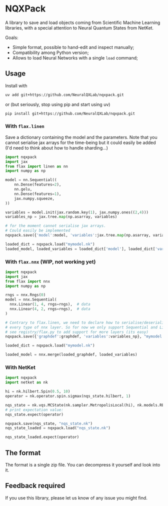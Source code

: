 # NQXPack

A library to save and load objects coming from Scientific Machine Learning libraries, with a special attention to Neural Quantum States from NetKet.

Goals:
- Simple format, possible to hand-edit and inspect manually;
- Compatibility among Python version;
- Allows to load Neural Networks with a single ``load`` command;

## Usage

Install with 

```bash
uv add git+https://github.com/NeuralQXLab/nqxpack.git
```
or (but seriously, stop using pip and start using uv)
```bash
pip install git+https://github.com/NeuralQXLab/nqxpack.git
```


### With `flax.linen`

Save a dictionary containing the model and the parameters.
Note that you cannot serialise jax arrays for the time-being but it could easily be added (I'd need to think about how to handle sharding...)

```python
import nqxpack
import jax
from flax import linen as nn
import numpy as np

model = nn.Sequential((
    nn.Dense(features=2),
    nn.gelu,
    nn.Dense(features=1),
    jax.numpy.squeeze,
))

variables = model.init(jax.random.key(1), jax.numpy.ones((2,4)))
variables_np = jax.tree.map(np.asarray, variables)

# for the moment cannot serialise jax arrays.
# Could easily be implemented
nqxpack.save({'model':model, 'variables':jax.tree.map(np.asarray, variables)}, "mymodel.nk")

loaded_dict = nqxpack.load("mymodel.nk")
loaded_model, loaded_variables = loaded_dict['model'], loaded_dict['variables']
```

### With `flax.nnx` (WIP, not working yet)


```python
import nqxpack
import jax
from flax import nnx
import numpy as np

rngs = nnx.Rngs(0)
model = nnx.Sequential(
  nnx.Linear(1, 4, rngs=rngs),  # data
  nnx.Linear(4, 2, rngs=rngs),  # data
)

# Contrary to flax.linen, we need to declare how to serialise/deserialise
# every type of nnx layer. So for now we only support Sequential and Linear
# see registry/flax.py to add support for more layers (its easy)
nqxpack.save({'graphdef':graphdef, 'variables':variables_np}, "mymodel.nk")

loaded_dict = nqxpack.load("mymodel.nk")

loaded_model = nnx.merge(loaded_graphdef, loaded_variables)
```


### With NetKet

```python
import nqxpack
import netket as nk

hi = nk.hilbert.Spin(0.5, 10)
operator = nk.operator.spin.sigmax(nqs_state.hilbert, 1)

nqs_state = nk.vqs.MCState(nk.sampler.MetropolisLocal(hi), nk.models.RBM(alpha=4))
# print expectation value:
nqs_state.expect(operator)

nqxpack.save(nqs_state, "nqs_state.nk")
nqs_state_loaded = nqxpack.load("nqs_state.nk")

nqs_state_loaded.expect(operator)
```

## The format

The format is a single zip file. You can decompress it yourself and look into it.

## Feedback required

If you use this library, please let us know of any issue you might find.
